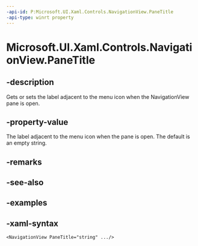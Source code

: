 ```yaml
---
-api-id: P:Microsoft.UI.Xaml.Controls.NavigationView.PaneTitle
-api-type: winrt property
---
```

<!-- Property syntax.
public string PaneTitle { get;  set; }
-->

# Microsoft.UI.Xaml.Controls.NavigationView.PaneTitle


## -description

Gets or sets the label adjacent to the menu icon when the NavigationView pane is open.


## -property-value

The label adjacent to the menu icon when the pane is open. The default is an empty string.


## -remarks


## -see-also


## -examples


## -xaml-syntax

```xaml
<NavigationView PaneTitle="string" .../>
```


